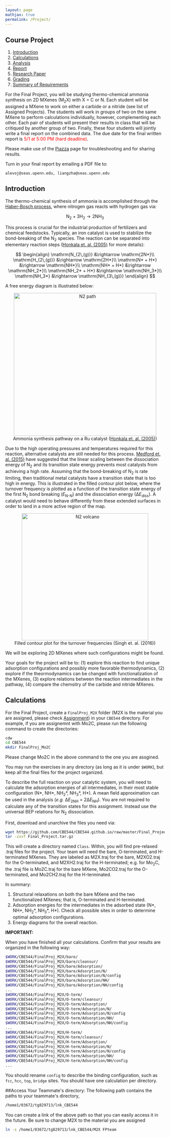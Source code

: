 ```yaml
---
layout: page
mathjax: true
permalink: /Project/
---
```


## Course Project ##
1. [Introduction](#intro)
3. [Calculations](#calcs)
3. [Analysis](#analysis)
4. [Report](#report)
5. [Research Paper](#paper)
6. [Grading](#grading)
7. [Summary of Requirements](#reqs)


For the Final Project, you will be studying thermo-chemical ammonia synthesis on 2D MXenes (M<sub>2</sub>X) with X = C or N. Each student will be assigned a MXene to work on either a carbide or a nitride (see list of Assigned Projects). The students will work in groups of two on the same MXene to perform calculations individually, however, complementing each other. Each pair of students will present their results in class that will be critiqued by another group of two. Finally, these four students will jointly write a final report on the combined data. The due date for the final written report is <font color="red">5/1 at 5:00 PM (hard deadline)</font>.

Please make use of the [Piazza](https://piazza.com/) page for troubleshooting and for sharing results.

Turn in your final report by emailing a PDF file to:

```
alevoj@seas.upenn.edu, liangzha@seas.upenn.edu
```

<a name='intro'></a>

## Introduction ##

The thermo-chemical synthesis of ammonia is accomplished through the [Haber-Bosch process](http://en.wikipedia.org/wiki/Haber_process), where nitrogen gas reacts with hydrogen gas via:

$$
\mathrm{N_2+3H_2\rightarrow 2NH_3}
$$

This process is crucial for the industrial production of fertilizers and chemical feedstocks. Typically, an iron catalyst is used to stabilize the bond-breaking of the N<sub>2</sub> species. The reaction can be separated into elementary reaction steps ([Honkala et. al. (2005)](http://dx.doi.org/10.1126/science.1106435) for more details):

$$
\begin{align}
\mathrm{N_{2\,(g)}} &\rightarrow \mathrm{2N*}\\
\mathrm{H_{2\,(g)}} &\rightarrow \mathrm{2H*}\\
\mathrm{N* + H*} &\rightarrow \mathrm{NH*}\\
\mathrm{NH* + H*} &\rightarrow \mathrm{NH_2*}\\
\mathrm{NH_2* + H*} &\rightarrow \mathrm{NH_3*}\\
\mathrm{NH_3*} &\rightarrow \mathrm{NH_{3\,(g)}}
\end{align}
$$

A free energy diagram is illustrated below:

<center><img src="../Images/N2_path.jpg" alt="N2 path" style="width: 450px;"/>
<br>Ammonia synthesis pathway on a Ru catalyst (<a href="http://dx.doi.org/10.1126/science.1106435">Honkala et. al. (2005)</a>)</center>

Due to the high operating pressures and temperatures required for this reaction, alternative catalysts are still needed for this process. [Medford et. al. (2015)](http://dx.doi.org/10.1016/j.jcat.2014.12.033) have suggested that the linear scaling between the dissociation energy of N<sub>2</sub> and its transition state energy prevents most catalysts from achieving a high rate. Assuming that the bond-breaking of N<sub>2</sub> is rate limiting, then traditional metal catalysts have a transition state that is too high in energy. This is illustrated in the filled contour plot below, where the turnover frequency is plotted as a function of the transition state energy of the first N<sub>2</sub> bond breaking (*E*<sub>N-N</sub>) and the dissociation energy (∆*E*<sub>diss</sub>). A catalyst would need to behave differently from these extended surfaces in order to land in a more active region of the map. 

<center><img src="../Images/N2_volcano.png" alt="N2 volcano" style="width: 400px;"/>
<br>Filled contour plot for the turnover frequencies (Singh et. al. (2016))</center>

We will be exploring 2D MXenes where such configurations might be found. 

Your goals for the project will be to: 
(1) explore this reaction to find unique adsorption configurations and possibly more favorable thermodynamics,
(2) explore if the theormodynamics can be changed with functionalization of the MXenes,
(3) explore relations between the reaction intermediates in the pathway,
(4) compare the chemsitry of the carbide and nitride MXenes.

<a name='calcs'></a>

## Calculations ##

For the Final Project, create a `FinalProj_M2X` folder (M2X is the material you are assigned, please check [Assignment](https://cbe544.github.io/Project_Assignments/)) in your `CBE544` directory. For example, if you are assignemnt with Mo2C, please run the following command to create the directories: 

```bash
cdw
cd CBE544
mkdir FinalProj_Mo2C 
```
Please change Mo2C in the above command to the one you are assgined. 

You may run the exercises in any directory (as long as it is under `$WORK`), but keep all the final files for the project organized.

To describe the full reaction on your catalytic system, you will need to calculate the adsorption energies of all intermediates, in their most stable configuration (N\*, NH\*, NH<sub>2</sub>\*, NH<sub>3</sub>\*, H\*). A mean field approximation can be used in the analysis (*e.g.* ∆*E*<sub>2NH</sub> = 2∆*E*<sub>NH</sub>). You are not required to calculate any of the transition states for this assignment. Instead use the universal BEP relations for N<sub>2</sub> dissociation.

First, download and unarchive the files you need via:

```bash
wget https://github.com/CBE544/CBE544.github.io/raw/master/Final_Project.tar.gz
tar -zxvf Final_Project.tar.gz
```

This will create a directory named `Class`. Within, you will find pre-relaxed .traj files for the project. Your team will need the bare, O-terminated, and H-terminated MXenes. They are labeled as M2X.traj for the bare, M2XO2.traj for the O-terminated, and M2XH2.traj for the H-terminated; e.g. for Mo<sub>2</sub>C, the .traj file is Mo2C.traj for the bare MXene, Mo2CO2.traj for the O-terminated, and Mo2CH2.traj for the H-terminated.

In summary:

1. Structural relaxations on both the bare MXene and the two functionalized MXenes; that is, O-terminated and H-terminated. 
2. Adsorption energies for the intermediates in the adsorbed state (N\*, NH\*, NH<sub>2</sub>\*, NH<sub>3</sub>\*, H\*). Check all possible sites in order to determine optimal adsorption configurations. 
3. Energy diagrams for the overall reaction.
<!--4. Calculation of the reaction rate and also a free energy diagram with some temperature and pressure dependence. [Project Part 3](../ASE/Transition_States)-->

**IMPORTANT:**

When you have finished all your calculations. Confirm that your results are organized in the following way:

```bash
$WORK/CBE544/FinalProj_M2X/bare/
$WORK/CBE544/FinalProj_M2X/bare/cleansur/
$WORK/CBE544/FinalProj_M2X/bare/Adsorption/
$WORK/CBE544/FinalProj_M2X/bare/Adsorption/N/
$WORK/CBE544/FinalProj_M2X/bare/Adsorption/N/config
$WORK/CBE544/FinalProj_M2X/bare/Adsorption/NH/
$WORK/CBE544/FinalProj_M2X/bare/Adsorption/NH/config
...
$WORK/CBE544/FinalProj_M2X/O-term/
$WORK/CBE544/FinalProj_M2X/O-term/cleansur/
$WORK/CBE544/FinalProj_M2X/O-term/Adsorption/
$WORK/CBE544/FinalProj_M2X/O-term/Adsorption/N/
$WORK/CBE544/FinalProj_M2X/O-term/Adsorption/N/config
$WORK/CBE544/FinalProj_M2X/O-term/Adsorption/NH/
$WORK/CBE544/FinalProj_M2X/O-term/Adsorption/NH/config
...
$WORK/CBE544/FinalProj_M2X/H-term/
$WORK/CBE544/FinalProj_M2X/H-term/cleansur/
$WORK/CBE544/FinalProj_M2X/H-term/Adsorption/
$WORK/CBE544/FinalProj_M2X/H-term/Adsorption/N/
$WORK/CBE544/FinalProj_M2X/H-term/Adsorption/N/config
$WORK/CBE544/FinalProj_M2X/H-term/Adsorption/NH/
$WORK/CBE544/FinalProj_M2X/H-term/Adsorption/NH/config
...
```

You should rename `config` to describe the binding configuration, such as `fcc`, `hcc`, `top`, `bridge` sites. You should have one calculation per directory.

##Access Your Teammate's directory:
The following path contains the paths to your teammate's directory, 
```bash
/home1/03672/tg829713/lnk_CBE544
```

You can create a link of the above path so that you can easily access it in the future. Be sure to change M2X to the material you are assigned

```bash
ln -s /home1/03672/tg829713/lnk_CBE544/M2X FPteam
```


<!--Run the following to copy all your files into the shared course directory, so your classmates may access the results.

On Sherlock, from your **project directory**, run:

```bash
/scratch/PI/suncat/chemeng444_2016/submit
```

<a name='analysis'></a>
-->
<!--
## Analysis ##

Your analysis should include the following:

* Discussion of the optimal binding configurations on the surface
* Comparison between the (111) surface and the M<sub>13</sub> cluster
* Analysis of rate as a function of the temperature

Beyond these points, you may discuss anything you find interesting. Here are some ideas:

* Do the reaction intermediates (adsorbates) show the same dependence on surface site or surface termination?
* What are other factors that can affect adsorbate-metal interaction?
* How important is the coordination number of the metal? Compare the metal cluster to the metal surface.

You are welcome to share data amongst your peers to discuss broader trends. 

**If you need the energy of the fixed clusters, they are available [here](../Fixed_Lattice_Clusters/energies.txt).**

<a name='report'></a>

## Report ##

Your report should be between 3 to 5 pages long including figures and tables. Please be succinct and organize it in the following way:

* Introduction (brief) - don't write too much
* Calculation details
* Results and discussion
* Conclusion (brief)

<a name='paper'></a>

## Research Paper ##

We expect that your results will form the basis of a manuscript that we will be putting together as a class. For previous class papers:

* [(2011) Finite-Size Effects in O and CO Adsorption for the Late Transition Metals, *Topics in Catalysis*](http://dx.doi.org/10.1007/s11244-012-9908-x)
* [(2015) Direct Water Decomposition on Transition Metal Surfaces: Structural Dependence and Catalytic Screening, *Catalysis Letters*](http://dx.doi.org/10.1007/s10562-016-1708-7).
 
Notice how much the class size has grown!

<a name='grading'></a>

## Grading ##

* 30% exercises
* 20% write-up
* 20% kinetics
* 30% calculations

<a name='reqs'></a>

## Summary of Requirements ##

At a minimum you should accomplish the following:

1. Complete the [three exercises](../ASE/).
2. Setup a M<sub>13</sub> cluster and a (111) surface and calculate adsorption energies for all intermediates.
3. Calculate transition states for the first step N<sub>2</sub> dissociation) using the fixed bond-length method. Extra credit for calculating the hydrogenation barriers.
4. Vibrational frequency and free energy calculations (initial, transition, and final states, and all adsorbed intermediates). 
5. Analysis
    1. Optimal adsorption sites (relation to transition states)
    2. Kinetic rate analysis
6. Report (3~5 pages maximum)

-->
